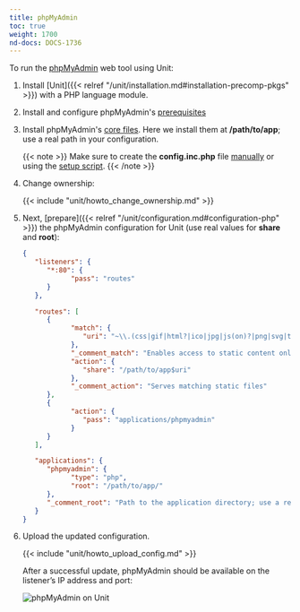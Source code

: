 ```yaml
---
title: phpMyAdmin
toc: true
weight: 1700
nd-docs: DOCS-1736
---
```


To run the [phpMyAdmin](https://www.phpmyadmin.net) web tool using Unit:

1. Install [Unit]({{< relref "/unit/installation.md#installation-precomp-pkgs" >}}) with a PHP language module.

2. Install and configure phpMyAdmin's [prerequisites](https://docs.phpmyadmin.net/en/latest/require.html)

3. Install phpMyAdmin's [core files](https://docs.phpmyadmin.net/en/latest/setup.html#quick-install-1). Here we install them at **/path/to/app**;
   use a real path in your configuration.

   {{< note >}}
   Make sure to create the **config.inc.php** file [manually](https://docs.phpmyadmin.net/en/latest/setup.html#manually-creating-the-file)
   or using the [setup script](https://docs.phpmyadmin.net/en/latest/setup.html#using-the-setup-script).
   {{< /note >}}

4. Change ownership:

   {{< include "unit/howto_change_ownership.md" >}}

5. Next, [prepare]({{< relref "/unit/configuration.md#configuration-php" >}}) the phpMyAdmin configuration for Unit
   (use real values for **share** and **root**):

   ```json
   {
      "listeners": {
         "*:80": {
               "pass": "routes"
         }
      },

      "routes": [
         {
               "match": {
                  "uri": "~\\.(css|gif|html?|ico|jpg|js(on)?|png|svg|ttf|woff2?)$"
               },
               "_comment_match": "Enables access to static content only",
               "action": {
                  "share": "/path/to/app$uri"
               },
               "_comment_action": "Serves matching static files"
         },
         {
               "action": {
                  "pass": "applications/phpmyadmin"
               }
         }
      ],

      "applications": {
         "phpmyadmin": {
               "type": "php",
               "root": "/path/to/app/"
         },
         "_comment_root": "Path to the application directory; use a real path in your configuration"
      }
   }
   ```

6. Upload the updated configuration.

   {{< include "unit/howto_upload_config.md" >}}

   After a successful update, phpMyAdmin should be available on the listener’s IP
   address and port:

   ![phpMyAdmin on Unit](/unit/images/phpmyadmin.png)

